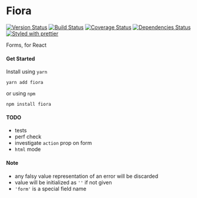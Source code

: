 # Fiora

[![Version Status][version-badge]][version] [![Build Status][build-badge]][build] [![Coverage Status][coverage-badge]][coverage] [![Dependencies Status][dependencies-badge]][dependencies] [![Styled with prettier][prettier-badge]][prettier]

[version-badge]: https://img.shields.io/npm/v/fiora.svg?style=flat-square
[version]: https://www.npmjs.com/package/fiora
[build-badge]: https://img.shields.io/travis/xiaofan2406/fiora.svg?style=flat-square
[build]: https://travis-ci.org/xiaofan2406/fiora
[coverage-badge]: https://img.shields.io/codecov/c/github/xiaofan2406/fiora.svg?style=flat-square
[coverage]: https://codecov.io/gh/xiaofan2406/fiora
[dependencies-badge]: https://img.shields.io/david/xiaofan2406/fiora.svg?style=flat-square
[dependencies]: https://david-dm.org/xiaofan2406/fiora
[prettier-badge]: https://img.shields.io/badge/styled_with-prettier-ff69b4.svg?style=flat-square
[prettier]: https://github.com/prettier/prettier

Forms, for React

#### Get Started

Install using `yarn`

```shell
yarn add fiora
```

or using `npm`

```shell
npm install fiora
```

#### TODO

- tests
- perf check
- investigate `action` prop on form
- `html` mode

#### Note

- any falsy value representation of an error will be discarded
- value will be initialized as `''` if not given
- `'form'` is a special field name
